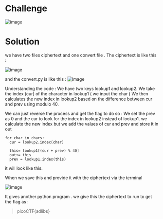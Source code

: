 # Challenge 
![image](https://github.com/user-attachments/assets/c1498ffb-ebb0-40f2-a1cb-e948b2462e2c)

# Solution 
we have two files ciphertext and one convert file . 
The ciphertext is like this : 

![image](https://github.com/user-attachments/assets/9d4343d6-259c-4eff-bad5-a86966eb9844)

and the convert.py is like this : 
![image](https://github.com/user-attachments/assets/402a4eae-2d93-4599-8f13-330e8edd7264)

Understanding the code : 
We have two keys lookup1 and lookup2. 
We take  the index (cur) of the character in lookup1 ( we input the char ) 
We then calculates the new index  in lookup2 based on the difference between cur and prev  using modulo 40. 

We can just reverse the process and get the flag to do so : 
We set the prev as 0 and the cur to look for the index in lookup2 instead of lookup1. 
we calculate the new index but we add the values of cur and prev and store it in out 

```
for char in chars:
  cur = lookup2.index(char) 
  
  this= lookup1[(cur + prev) % 40]
  out+= this
  prev = lookup1.index(this)
```

it will look like this. 

When we save this and provide it with the ciphertext via the terminal 

![image](https://github.com/user-attachments/assets/c6bb8960-835a-46a0-aaac-24d9fd1240bf)

It gives another python program . we give this the ciphertext to run to get the flag as : 
>picoCTF{adlibs}
